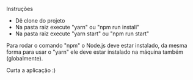 Instruções

- Dê clone do projeto
- Na pasta raiz execute "yarn" ou "npm run install"
- Na pasta raiz execute "yarn start" ou "npm run start"

Para rodar o comando "npm" o Node.js deve estar instalado, da mesma forma para usar o "yarn" ele deve estar instalado na máquina também (globalmente).

Curta a aplicação :)
